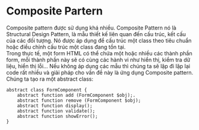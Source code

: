 # Composite Partern
Composite pattern được sử dụng khá nhiều. Composite Pattern nó là Structural Design Pattern, là mẫu thiết kế liên quan đến cấu trúc, kết cấu của các đối tượng. Nó được áp dụng để cấu trúc một class theo tiêu chuẩn hoặc điều chỉnh cấu trúc một class đang tồn tại.  
Trong thực tế, một form HTML có thể chứa một hoặc nhiều các thành phần form, mỗi thành phần này sẽ có cùng các hành vi như hiển thị, kiểm tra dữ liệu, hiển thị lỗi… Nếu không áp dụng các mẫu thì chúng ta sẽ lặp đi lặp lại code rất nhiều và giải pháp cho vấn đề này là ứng dụng Composite pattern. Chúng ta tạo ra một abstract class:

```
abstract class FormComponent {
	abstract function add (FormComponent $obj);.  
 	abstract function remove (FormComponent $obj);  
 	abstract function display();  
	abstract function validate();  
	abstract function showError();  
}
```
